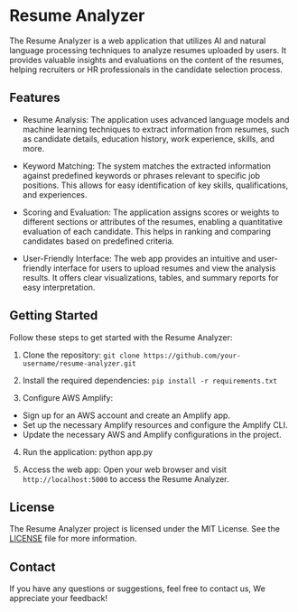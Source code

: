 # Resume Analyzer

The Resume Analyzer is a web application that utilizes AI and natural language processing techniques to analyze resumes uploaded by users. It provides valuable insights and evaluations on the content of the resumes, helping recruiters or HR professionals in the candidate selection process.

## Features

- Resume Analysis: The application uses advanced language models and machine learning techniques to extract information from resumes, such as candidate details, education history, work experience, skills, and more.

- Keyword Matching: The system matches the extracted information against predefined keywords or phrases relevant to specific job positions. This allows for easy identification of key skills, qualifications, and experiences.

- Scoring and Evaluation: The application assigns scores or weights to different sections or attributes of the resumes, enabling a quantitative evaluation of each candidate. This helps in ranking and comparing candidates based on predefined criteria.

- User-Friendly Interface: The web app provides an intuitive and user-friendly interface for users to upload resumes and view the analysis results. It offers clear visualizations, tables, and summary reports for easy interpretation.

## Getting Started

Follow these steps to get started with the Resume Analyzer:

1. Clone the repository:
`git clone https://github.com/your-username/resume-analyzer.git`


2. Install the required dependencies:
`pip install -r requirements.txt`

3. Configure AWS Amplify:
- Sign up for an AWS account and create an Amplify app.
- Set up the necessary Amplify resources and configure the Amplify CLI.
- Update the necessary AWS and Amplify configurations in the project.

4. Run the application:
python app.py

5. Access the web app:
Open your web browser and visit `http://localhost:5000` to access the Resume Analyzer.


## License

The Resume Analyzer project is licensed under the MIT License. See the [LICENSE](LICENSE) file for more information.

## Contact

If you have any questions or suggestions, feel free to contact us, We appreciate your feedback!
